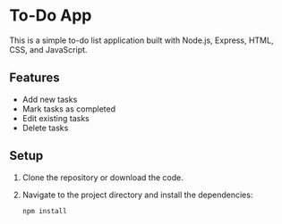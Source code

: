 # To-Do App

This is a simple to-do list application built with Node.js, Express, HTML, CSS, and JavaScript.

## Features

- Add new tasks
- Mark tasks as completed
- Edit existing tasks
- Delete tasks

## Setup

1. Clone the repository or download the code.
2. Navigate to the project directory and install the dependencies:

   ```bash
   npm install
